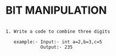 # BIT MANIPULATION


```Text

1. Write a code to combine three digits

   example:- Input:- int a=2,b=3,c=5
             Output:- 235
```